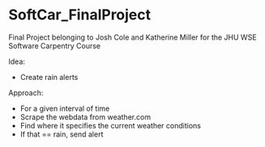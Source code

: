 # SoftCar_FinalProject
Final Project belonging to Josh Cole and Katherine Miller for the JHU WSE Software Carpentry Course

Idea: 
- Create rain alerts

Approach: 
- For a given interval of time
- Scrape the webdata from weather.com
- Find where it specifies the current weather conditions
- If that == rain, send alert
          
